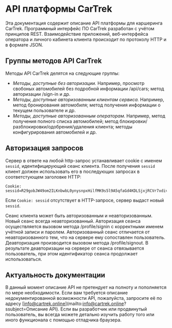 # API платформы CarTrek

Эта документация содержит описание API платформы для каршеринга CarTrek. Программный интерфейс ПО CarTrek разработан с учётом принципов REST. Взаимодействие приложений, веб-интерфейса оператора и личного кабинета клиента происходит по протоколу HTTP и в формате JSON.

## Группы методов API CarTrek

Методы API CarTrek делятся на следующие группы:

* _Методы, доступные без авторизации._ Например, просмотр свобоных автомобилей без подробной информации /api/cars; метод авторизации /sign-in и др.
* _Методы, доступные авторизованным клиентам сервиса._ Например, метод бронирования автомобиля; метод получения информации о текущем пользователе и др.
* _Методы, доступные авторизованным операторам._ Например, метод получения полного списка автомобилей; метод блокировки/разблокировки/одобрения/удаления клиента; методы конфигурирования автомобилей и др.

## Авторизация запросов

Сервер в ответе на любой http-запрос устанавливает cookie с именем `sessid`, идентифицирующий сеанс клиента. После получения `sessid` клиент должен использовать его в последующих запросах в соответстующем заголовке HTTP:

    Cookie: sessid=R29gobJW49om2ILKnbwbL0ynysnpxHilfMK9s5l9A5qfaGd4KDLSjxjRCVr7xdiv; 

Если `Cookie: sessid` отсутствует в HTTP-запросе, сервер выдаст новый `sessid`.

Сеанс клиента может быть авторизованным и неавторизованным. Новый сеанс всегда неавторизованный. Авторизация сеанса осуществляется вызовом метода /profile/signin с корректными именем учётной записи и паролем. Авторизованный сеанс отличается от неавторизованного тем, что на сервере ему сопоставлен пользователь. Деавторизация производится вызовом метода /profile/signout. В результате деавторизации на сервере от сеанса отвязывается пользователь, при этом идентификатор сеанса продолжает использоваться.

## Актуальность документации
В данный момент описание API не претендует на полноту и пополняется по мере необходимости. Если вам требуется описание недокументированной возможности API, пожалуйста, запросите её по адресу [info@cartrek.online](mailto:info@cartrek.online?ssubject=Описание API). Если вы разработчик или продвинутый пользователь, вы всегда можете детально изучить работу того или иного функционала с помощью отладчика браузера.